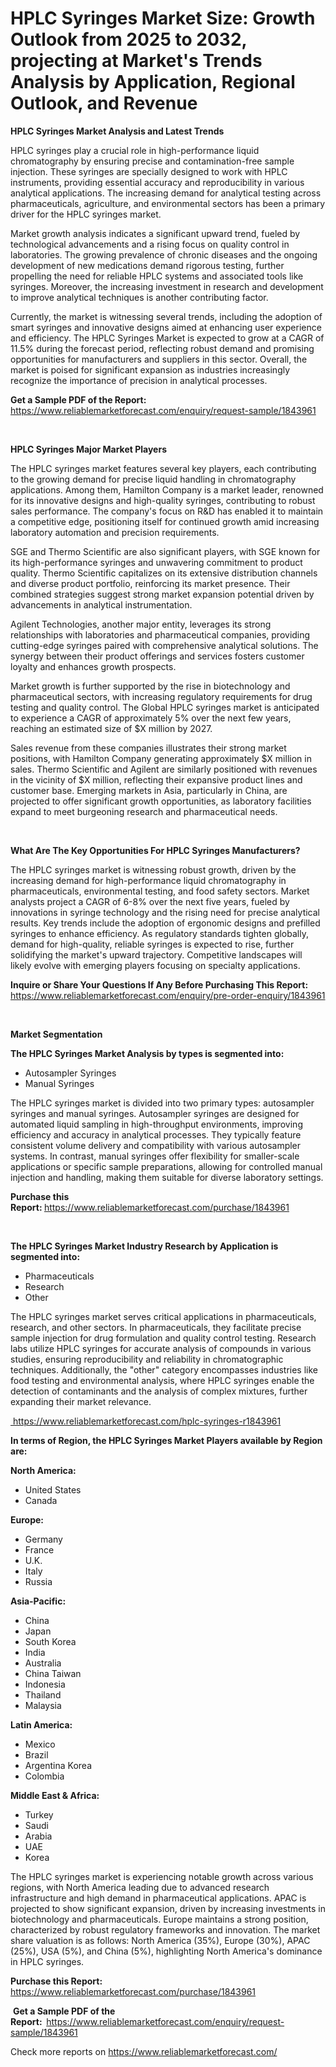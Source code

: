 <p><h1>HPLC Syringes Market Size: Growth Outlook from 2025 to 2032, projecting at Market's Trends Analysis by Application, Regional Outlook, and Revenue</h1></p><p><strong>HPLC Syringes Market Analysis and Latest Trends</strong></p>
<p><p>HPLC syringes play a crucial role in high-performance liquid chromatography by ensuring precise and contamination-free sample injection. These syringes are specially designed to work with HPLC instruments, providing essential accuracy and reproducibility in various analytical applications. The increasing demand for analytical testing across pharmaceuticals, agriculture, and environmental sectors has been a primary driver for the HPLC syringes market.</p><p>Market growth analysis indicates a significant upward trend, fueled by technological advancements and a rising focus on quality control in laboratories. The growing prevalence of chronic diseases and the ongoing development of new medications demand rigorous testing, further propelling the need for reliable HPLC systems and associated tools like syringes. Moreover, the increasing investment in research and development to improve analytical techniques is another contributing factor.</p><p>Currently, the market is witnessing several trends, including the adoption of smart syringes and innovative designs aimed at enhancing user experience and efficiency. The HPLC Syringes Market is expected to grow at a CAGR of 11.5% during the forecast period, reflecting robust demand and promising opportunities for manufacturers and suppliers in this sector. Overall, the market is poised for significant expansion as industries increasingly recognize the importance of precision in analytical processes.</p></p>
<p><strong>Get a Sample PDF of the Report:&nbsp;</strong> <a href="https://www.reliablemarketforecast.com/enquiry/request-sample/1843961?utm_campaign=2316&utm_medium=2&utm_source=Github&utm_content=ia&utm_term=03032025&utm_id=hplc-syringes">https://www.reliablemarketforecast.com/enquiry/request-sample/1843961</a></p>
<p>&nbsp;</p>
<p><strong>HPLC Syringes Major Market Players</strong></p>
<p><p>The HPLC syringes market features several key players, each contributing to the growing demand for precise liquid handling in chromatography applications. Among them, Hamilton Company is a market leader, renowned for its innovative designs and high-quality syringes, contributing to robust sales performance. The company's focus on R&D has enabled it to maintain a competitive edge, positioning itself for continued growth amid increasing laboratory automation and precision requirements.</p><p>SGE and Thermo Scientific are also significant players, with SGE known for its high-performance syringes and unwavering commitment to product quality. Thermo Scientific capitalizes on its extensive distribution channels and diverse product portfolio, reinforcing its market presence. Their combined strategies suggest strong market expansion potential driven by advancements in analytical instrumentation.</p><p>Agilent Technologies, another major entity, leverages its strong relationships with laboratories and pharmaceutical companies, providing cutting-edge syringes paired with comprehensive analytical solutions. The synergy between their product offerings and services fosters customer loyalty and enhances growth prospects.</p><p>Market growth is further supported by the rise in biotechnology and pharmaceutical sectors, with increasing regulatory requirements for drug testing and quality control. The Global HPLC syringes market is anticipated to experience a CAGR of approximately 5% over the next few years, reaching an estimated size of $X million by 2027.</p><p>Sales revenue from these companies illustrates their strong market positions, with Hamilton Company generating approximately $X million in sales. Thermo Scientific and Agilent are similarly positioned with revenues in the vicinity of $X million, reflecting their expansive product lines and customer base. Emerging markets in Asia, particularly in China, are projected to offer significant growth opportunities, as laboratory facilities expand to meet burgeoning research and pharmaceutical needs.</p></p>
<p>&nbsp;</p>
<p><strong>What Are The Key Opportunities For HPLC Syringes Manufacturers?</strong></p>
<p><p>The HPLC syringes market is witnessing robust growth, driven by the increasing demand for high-performance liquid chromatography in pharmaceuticals, environmental testing, and food safety sectors. Market analysts project a CAGR of 6-8% over the next five years, fueled by innovations in syringe technology and the rising need for precise analytical results. Key trends include the adoption of ergonomic designs and prefilled syringes to enhance efficiency. As regulatory standards tighten globally, demand for high-quality, reliable syringes is expected to rise, further solidifying the market's upward trajectory. Competitive landscapes will likely evolve with emerging players focusing on specialty applications.</p></p>
<p><strong>Inquire or Share Your Questions If Any Before Purchasing This Report:</strong> <a href="https://www.reliablemarketforecast.com/enquiry/pre-order-enquiry/1843961?utm_campaign=2316&utm_medium=2&utm_source=Github&utm_content=ia&utm_term=03032025&utm_id=hplc-syringes">https://www.reliablemarketforecast.com/enquiry/pre-order-enquiry/1843961</a></p>
<p>&nbsp;</p>
<p><strong>Market Segmentation</strong></p>
<p><strong>The HPLC Syringes Market Analysis by types is segmented into:</strong></p>
<p><ul><li>Autosampler Syringes</li><li>Manual Syringes</li></ul></p>
<p><p>The HPLC syringes market is divided into two primary types: autosampler syringes and manual syringes. Autosampler syringes are designed for automated liquid sampling in high-throughput environments, improving efficiency and accuracy in analytical processes. They typically feature consistent volume delivery and compatibility with various autosampler systems. In contrast, manual syringes offer flexibility for smaller-scale applications or specific sample preparations, allowing for controlled manual injection and handling, making them suitable for diverse laboratory settings.</p></p>
<p><strong>Purchase this Report:&nbsp;</strong><a href="https://www.reliablemarketforecast.com/purchase/1843961?utm_campaign=2316&utm_medium=2&utm_source=Github&utm_content=ia&utm_term=03032025&utm_id=hplc-syringes">https://www.reliablemarketforecast.com/purchase/1843961</a></p>
<p>&nbsp;</p>
<p><strong>The HPLC Syringes Market Industry Research by Application is segmented into:</strong></p>
<p><ul><li>Pharmaceuticals</li><li>Research</li><li>Other</li></ul></p>
<p><p>The HPLC syringes market serves critical applications in pharmaceuticals, research, and other sectors. In pharmaceuticals, they facilitate precise sample injection for drug formulation and quality control testing. Research labs utilize HPLC syringes for accurate analysis of compounds in various studies, ensuring reproducibility and reliability in chromatographic techniques. Additionally, the "other" category encompasses industries like food testing and environmental analysis, where HPLC syringes enable the detection of contaminants and the analysis of complex mixtures, further expanding their market relevance.</p></p>
<p><a href="https://www.reliablemarketforecast.com/hplc-syringes-r1843961?utm_campaign=2316&utm_medium=2&utm_source=Github&utm_content=ia&utm_term=03032025&utm_id=hplc-syringes">&nbsp;https://www.reliablemarketforecast.com/hplc-syringes-r1843961</a></p>
<p><strong>In terms of Region, the HPLC Syringes Market Players available by Region are:</strong></p>
<p>
    <p> <strong> North America: </strong>
        <ul>
            <li>United States</li>
            <li>Canada</li>
        </ul>
        </p> 
    <p> <strong> Europe: </strong>
        <ul>
            <li>Germany</li>
            <li>France</li>
            <li>U.K.</li>
            <li>Italy</li>
            <li>Russia</li>
        </ul>
        </p> 
    <p> <strong> Asia-Pacific: </strong>
        <ul>
            <li>China</li>
            <li>Japan</li>
            <li>South Korea</li>
            <li>India</li>
            <li>Australia</li>
            <li>China Taiwan</li>
            <li>Indonesia</li>
            <li>Thailand</li>
            <li>Malaysia</li>
        </ul>
        </p> 
    <p> <strong> Latin America: </strong>
        <ul>
            <li>Mexico</li>
            <li>Brazil</li>
            <li>Argentina Korea</li>
            <li>Colombia</li>
        </ul>
        </p> 
    <p> <strong> Middle East & Africa: </strong>
        <ul>
            <li>Turkey</li>
            <li>Saudi</li>
            <li>Arabia</li>
            <li>UAE</li>
            <li>Korea</li>
        </ul>
    </p>
    </p>
<p><p>The HPLC syringes market is experiencing notable growth across various regions, with North America leading due to advanced research infrastructure and high demand in pharmaceutical applications. APAC is projected to show significant expansion, driven by increasing investments in biotechnology and pharmaceuticals. Europe maintains a strong position, characterized by robust regulatory frameworks and innovation. The market share valuation is as follows: North America (35%), Europe (30%), APAC (25%), USA (5%), and China (5%), highlighting North America's dominance in HPLC syringes.</p></p>
<p><strong>Purchase this Report: </strong><a href="https://www.reliablemarketforecast.com/purchase/1843961?utm_campaign=2316&utm_medium=2&utm_source=Github&utm_content=ia&utm_term=03032025&utm_id=hplc-syringes">https://www.reliablemarketforecast.com/purchase/1843961</a></p>
<p>&nbsp;<strong>Get a Sample PDF of the Report:&nbsp;&nbsp;</strong><a href="https://www.reliablemarketforecast.com/enquiry/request-sample/1843961?utm_campaign=2316&utm_medium=2&utm_source=Github&utm_content=ia&utm_term=03032025&utm_id=hplc-syringes">https://www.reliablemarketforecast.com/enquiry/request-sample/1843961</a></p>
<p><strong></strong></p>
<p>Check more reports on <a href="https://www.reliablemarketforecast.com/?utm_campaign=2316&utm_medium=2&utm_source=Github&utm_content=ia&utm_term=03032025&utm_id=hplc-syringes">https://www.reliablemarketforecast.com/</a></p>